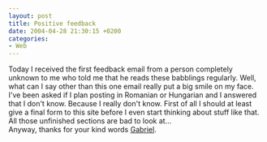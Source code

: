 ```yaml
---
layout: post
title: Positive feedback
date: 2004-04-28 21:30:15 +0200
categories:
- Web
---
```

<p>Today I received the first feedback email from a person completely unknown to me who told me that he reads these babblings regularly. Well, what can I say other than this one email really put a big smile on my face.<br />
I've been asked if I plan posting in Romanian or Hungarian and I answered that I don't know. Because I really don't know. First of all I should at least give a final form to this site before I even start thinking about stuff like that. All those unfinished sections are bad to look at...<br />
Anyway, thanks for your kind words <a href="http://www.timbru.com/">Gabriel</a>.</p>
